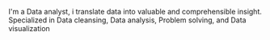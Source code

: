 I'm a Data analyst, i translate data into valuable and comprehensible insight.
Specialized in Data cleansing, Data analysis, Problem solving, and Data visualization
